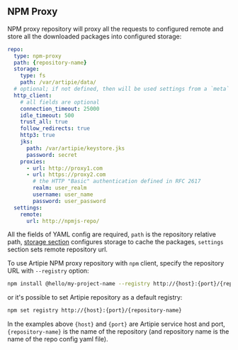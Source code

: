 ## NPM Proxy

NPM proxy repository will proxy all the requests to configured remote and store all the downloaded
packages into configured storage:

```yaml
repo:
  type: npm-proxy
  path: {repository-name}
  storage:
    type: fs
    path: /var/artipie/data/
  # optional; if not defined, then will be used settings from a `meta` config
  http_client:
    # all fields are optional
    connection_timeout: 25000
    idle_timeout: 500
    trust_all: true
    follow_redirects: true
    http3: true
    jks:
      path: /var/artipie/keystore.jks
      password: secret
    proxies:
      - url: http://proxy1.com
      - url: https://proxy2.com
        # the HTTP "Basic" authentication defined in RFC 2617
        realm: user_realm
        username: user_name
        password: user_password
  settings:
    remote:
      url: http://npmjs-repo/
```

All the fields of YAML config are required, `path` is the repository relative path, [storage section](./Configuration-Storage)
configures storage to cache the packages, `settings` section sets remote repository url.

To use Artipie NPM proxy repository with `npm` client, specify the repository URL with `--registry` option:
```bash
npm install @hello/my-project-name --registry http://{host}:{port}/{repository-name}
```
or it's possible to set Artipie repository as a default registry:
```bash
npm set registry http://{host}:{port}/{repository-name}
```

In the examples above `{host}` and `{port}` are Artipie service host and port, `{repository-name}`
is the name of the repository (and repository name is the name of the repo config yaml file).